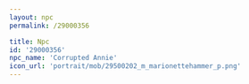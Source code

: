 ```yaml
---
layout: npc
permalink: /29000356

title: Npc
id: '29000356'
npc_name: 'Corrupted Annie'
icon_url: 'portrait/mob/29500202_m_marionettehammer_p.png'
---
```

